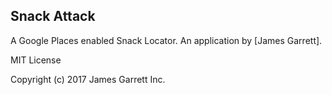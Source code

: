 Snack Attack
------------------
A Google Places enabled Snack Locator. 
An application by [James Garrett].


MIT License

Copyright (c) 2017 James Garrett Inc.
